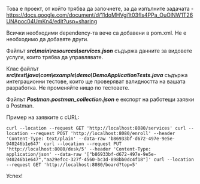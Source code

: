 Това е проект, от който трябва да започнете, за да изпълните задачата - https://docs.google.com/document/d/11doMHVgi1t03fls4PPa_OuOlNW1T26UNApoc04UmKn4/edit?usp=sharing

Всички необходими dependency-та вече са добавени в pom.xml. Не е необходимо да добавяте други.

Файлът **_src\main\resources\services.json_** съдържа данните за видовете услуги, които трябва да управлявате.

Клас файлът _**src\test\java\com\example\demo\DemoApplicationTests.java**_ съдържа интеграционни тестове, които ще проверяват валидността на вашата разработка. Не променяйте нищо по тестовете.

Файлът **_Postman.postman_collection.json_** е експорт на работещи заявки в Postman.

Пример на заявките с cURL:

`curl --location --request GET 'http://localhost:8080/services'
curl --location --request POST 'http://localhost:8080/enroll' --header 'Content-Type: text/plain' --data-raw 'b86933bf-d672-497e-9e5e-940246b1e647'
curl --location --request PUT 'http://localhost:8080/desk/5' --header 'Content-Type: application/json' --data-raw '["b86933bf-d672-497e-9e5e-940246b1e647","aa29efcc-327f-4560-bc3d-898bb0dc4f18"]'
curl --location --request GET 'http://localhost:8080/board?top=5'`

Успех!